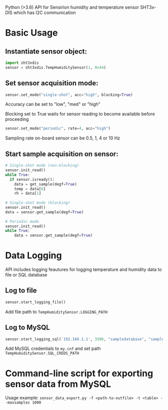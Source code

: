 Python (>3.6) API for Sensirion humidity and temperature sensor SHT3x-DIS which has I2C communication

# Basic Usage
## Instantiate sensor object:
```python
import sht3xdis
sensor = sht3xdis.TempHumiditySensor(1, 0x44)
```

## Set sensor acquisition mode:
```python
sensor.set_mode("single-shot", acc="high", blocking=True)
```
Accuracy can be set to "low", "med" or "high"

Blocking set to True waits for sensor reading to become available before proceeding

```python
sensor.set_mode("periodic", rate=4, acc="high")
```
Sampling rate on-board sensor can be 0.5, 1, 4 or 10 Hz

## Start sample acquisition on sensor:
```python
# Single-shot mode (non-blocking)
sensor.init_read()
while True:
  if sensor.isready():
    data = get_sample(degf=True)
    temp = data[0]
    rh = data[1]
  
# Single-shot mode (blocking)
sensor.init_read()
data = sensor.get_sample(degf=True)
  
# Periodic mode
sensor.init_read()
while True:
    data = sensor.get_sample(degf=True)   

```

# Data Logging
API includes logging feautures for logging temperature and humidity data to file or SQL database

## Log to file
```python
sensor.start_logging_file()
```
Add file path to `TempHumiditySensor.LOGGING_PATH`

## Log to MySQL
```python
sensor.start_logging_sql('192.168.1.1', 3306, "sampledatabase", "sampletable", 60)
```
Add MySQL credentials to `my.cnf` and set path `TempHumiditySensor.SQL_CREDS_PATH`

# Command-line script for exporting sensor data from MySQL
Usage example: `sensor_data_export.py -f <path-to-outfile> -t <table> --maxsamples 1000`

